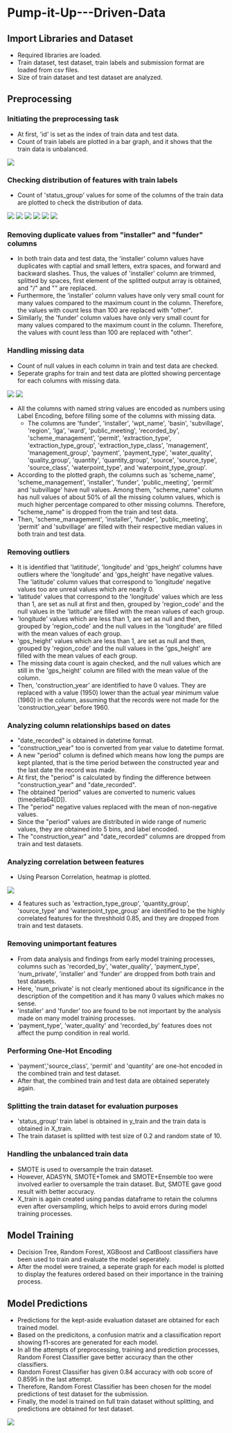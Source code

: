 # Pump-it-Up---Driven-Data

## Import Libraries and Dataset

* Required libraries are loaded.
* Train dataset, test dataset, train labels and submission format are loaded from csv files.
* Size of train dataset and test dataset are analyzed.

## Preprocessing

### Initiating the preprocessing task

* At first, 'id' is set as the index of train data and test data.
* Count of train labels are plotted in a bar graph, and it shows that the train data is unbalanced.

![](images/count_statusgroup.png?raw=true)

### Checking distribution of features with train labels

* Count of 'status_group' values for some of the columns of the train data are plotted to check the distribution of data.

![](images/count_sourceclass.png?raw=true)
![](images/count_waterpointtypegroup.png?raw=true)
![](images/count_waterquality.png?raw=true)
![](images/count_schememanagement.png?raw=true)
![](images/count_payment.png?raw=true)
![](images/count_constructionyear.png?raw=true)

### Removing duplicate values from "installer" and "funder" columns

* In both train data and test data, the 'installer' column values have duplicates with captial and small letters, extra spaces, and forward and backward slashes. Thus, the values of 'installer' column are trimmed, splitted by spaces, first element of the splitted output array is obtained, and "/" and "\" are replaced.
* Furthermore, the 'installer' column values have only very small count for many values compared to the maximum count in the column. Therefore, the values with count less than 100 are replaced with "other".
* Similarly, the 'funder' column values have only very small count for many values compared to the maximum count in the column. Therefore, the values with count less than 100 are replaced with "other".

### Handling missing data

* Count of null values in each column in train and test data are checked.
* Seperate graphs for train and test data are plotted showing percentage for each columns with missing data.

![](images/missing_traindata.png?raw=true)
![](images/missing_testdata.png?raw=true)

* All the columns with named string values are encoded as numbers using Label Encoding, before filling some of the columns with missing data.
  * The columns are 'funder', 'installer', 'wpt_name', 'basin', 'subvillage', 
                  'region', 'lga', 'ward', 'public_meeting', 'recorded_by', 
                  'scheme_management', 'permit', 'extraction_type', 
                  'extraction_type_group', 'extraction_type_class', 'management',
                  'management_group', 'payment', 'payment_type', 'water_quality',
                  'quality_group', 'quantity', 'quantity_group', 'source', 'source_type',
                  'source_class', 'waterpoint_type', and 'waterpoint_type_group'.
* According to the plotted graph, the columns such as 'scheme_name', 'scheme_management', 'installer', 'funder', 'public_meeting', 'permit' and 'subvillage' have null values. Among them, "scheme_name" column has null values of about 50% of all the missing column values, which is much higher percentage compared to other missing columns. Therefore, "scheme_name" is dropped from the train and test data.
* Then, 'scheme_management', 'installer', 'funder', 'public_meeting', 'permit' and 'subvillage' are filled with their respective median values in both train and test data.

### Removing outliers

* It is identified that 'latititude', 'longitude' and 'gps_height' columns have outliers where the 'longitude' and 'gps_height' have negative values. The 'latitude' column values that correspond to 'longitude' negative values too are unreal values which are nearly 0.
* 'latitude' values that correspond to the 'longitude' values which are less than 1, are set as null at first and then, grouped by 'region_code' and the null values in the 'latitude' are filled with the mean values of each group.
* 'longitude' values which are less than 1, are set as null and then, grouped by 'region_code' and the null values in the 'longitude' are filled with the mean values of each group.
* 'gps_height' values which are less than 1, are set as null and then, grouped by 'region_code' and the null values in the 'gps_height' are filled with the mean values of each group.
* The missing data count is again checked, and the null values which are still in the 'gps_height' column are filled with the mean value of the column.
* Then, 'construction_year' are identified to have 0 values. They are replaced with a value (1950) lower than the actual year minimum value (1960) in the column, assuming that the records were not made for the 'construction_year' before 1960.

### Analyzing column relationships based on dates

* "date_recorded" is obtained in datetime format.
* "construction_year" too is converted from year value to datetime format.
* A new "period" column is defined which means how long the pumps are kept planted, that is the time period between the constructed year and the last date the record was made.
* At first, the "period" is calculated by finding the difference between "construction_year" and "date_recorded".
* The obtained "period" values are converted to numeric values (timedelta64[D]).
* The "period" negative values replaced with the mean of non-negative values.
* Since the "period" values are distributed in wide range of numeric values, they are obtained into 5 bins, and label encoded.
* The "construction_year" and "date_recorded" columns are dropped from train and test datasets.

### Analyzing correlation between features

* Using Pearson Correlation, heatmap is plotted.
 
![](images/corr_heatmap.png?raw=true)

* 4 features such as 'extraction_type_group', 'quantity_group', 'source_type' and 'waterpoint_type_group' are identified to be the highly correlated features for the threshhold 0.85, and they are dropped from train and test datasets.

### Removing unimportant features 

* From data analysis and findings from early model training processes, columns such as 'recorded_by', 'water_quality', 'payment_type', 'num_private', 'installer' and 'funder' are dropped from both train and test datasets.
* Here, 'num_private' is not clearly mentioned about its significance in the description of the competition and it has many 0 values which makes no sense.
* 'installer' and 'funder' too are found to be not important by the analysis made on many model training processes.
* 'payment_type', 'water_quality' and 'recorded_by' features does not affect the pump condition in real world.

### Performing One-Hot Encoding

* 'payment','source_class', 'permit' and 'quantity' are one-hot encoded in the combined train and test dataset.
* After that, the combined train and test data are obtained seperately again.

### Splitting the train dataset for evaluation purposes

* 'status_group' train label is obtained in y_train and the train data is obtained in X_train.
* The train dataset is splitted with test size of 0.2 and random state of 10.

### Handling the unbalanced train data

* SMOTE is used to oversample the train dataset.
* However, ADASYN, SMOTE+Tomek and SMOTE+Ensemble too were involved earlier to oversample the train dataset. But, SMOTE gave good result with better accuracy.
* X_train is again created using pandas dataframe to retain the columns even after oversampling, which helps to avoid errors during model training processes.

## Model Training

* Decision Tree, Random Forest, XGBoost and CatBoost classifiers have been used to train and evaluate the model seperately.
* After the model were trained, a seperate graph for each model is plotted to display the features ordered based on their importance in the training process.

## Model Predictions

* Predictions for the kept-aside evaluation dataset are obtained for each trained model.
* Based on the predicitons, a confusion matrix and a classification report showing f1-scores are generated for each model.
* In all the attempts of preprocessing, training and prediction processes, Random Forest Classifier gave better accuracy than the other classifiers.
* Random Forest Classifier has given 0.84 accuracy with oob score of 0.8595 in the last attempt.
* Therefore, Random Forest Classifier has been chosen for the model predictions of test dataset for the submission.
* Finally, the model is trained on full train dataset without splitting, and predictions are obtained for test dataset.

![](images/submission_screenshot.png?raw=true)
